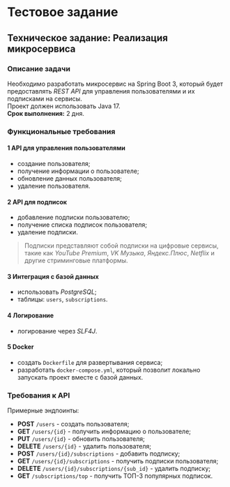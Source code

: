 # Тестовое задание

## Техническое задание: Реализация микросервиса

### Описание задачи

Необходимо разработать микросервис на Spring Boot 3, который будет предоставлять _REST API_ для управления
пользователями и их подписками на сервисы.  
Проект должен использовать Java 17.  
**Срок выполнения:** 2 дня.

### Функциональные требования

#### 1 API для управления пользователями

- создание пользователя;
- получение информации о пользователе;
- обновление данных пользователя;
- удаление пользователя.

#### 2 API для подписок

- добавление подписки пользователю;
- получение списка подписок пользователя;
- удаление подписки.

> Подписки представляют собой подписки на цифровые сервисы, такие как _YouTube Premium_, _VK Музыка_, _Яндекс.Плюс_,
> _Netflix_ и другие стриминговые платформы.

#### 3 Интеграция с базой данных

- использовать _PostgreSQL_;
- таблицы: `users`, `subscriptions`.

#### 4 Логирование

- логирование через _SLF4J_.

#### 5 Docker

- создать `Dockerfile` для развертывания сервиса;
- разработать `docker-compose.yml`, который позволит локально запускать проект вместе с базой данных.

### Требования к API

Примерные эндпоинты:

- **POST** `/users` - создать пользователя;
- **GET** `/users/{id}` - получить информацию о пользователе;
- **PUT** `/users/{id}` - обновить пользователя;
- **DELETE** `/users/{id}` - удалить пользователя;
- **POST** `/users/{id}/subscriptions` - добавить подписку;
- **GET** `/users/{id}/subscriptions` - получить подписки пользователя;
- **DELETE** `/users/{id}/subscriptions/{sub_id}` - удалить подписку;
- **GET** `/subscriptions/top` - получить ТОП-3 популярных подписок.
